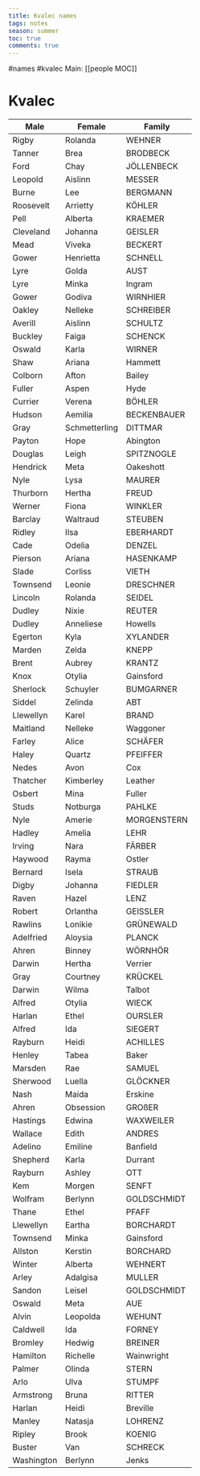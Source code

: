 ---title: Kvalec namestags: notesseason: summertoc: truecomments: true---
#names #kvalec 
Main: [[people MOC]]
# Kvalec    

| Male       | Female        | Family      |
| ------     | --------      | -------     |
| Rigby      | Rolanda       | WEHNER      |
| Tanner     | Brea          | BRODBECK    |
| Ford       | Chay          | JÖLLENBECK  |
| Leopold    | Aislinn       | MESSER      |
| Burne      | Lee           | BERGMANN    |
| Roosevelt  | Arrietty      | KÖHLER      |
| Pell       | Alberta       | KRAEMER     |
| Cleveland  | Johanna       | GEISLER     |
| Mead       | Viveka        | BECKERT     |
| Gower      | Henrietta     | SCHNELL     |
| Lyre       | Golda         | AUST        |
| Lyre       | Minka         | Ingram      |
| Gower      | Godiva        | WIRNHIER    |
| Oakley     | Nelleke       | SCHREIBER   |
| Averill    | Aislinn       | SCHULTZ     |
| Buckley    | Faiga         | SCHENCK     |
| Oswald     | Karla         | WIRNER      |
| Shaw       | Ariana        | Hammett     |
| Colborn    | Afton         | Bailey      |
| Fuller     | Aspen         | Hyde        |
| Currier    | Verena        | BÖHLER      |
| Hudson     | Aemilia       | BECKENBAUER |
| Gray       | Schmetterling | DITTMAR     |
| Payton     | Hope          | Abington    |
| Douglas    | Leigh         | SPITZNOGLE  |
| Hendrick   | Meta          | Oakeshott   |
| Nyle       | Lysa          | MAURER      |
| Thurborn   | Hertha        | FREUD       |
| Werner     | Fiona         | WINKLER     |
| Barclay    | Waltraud      | STEUBEN     |
| Ridley     | Ilsa          | EBERHARDT   |
| Cade       | Odelia        | DENZEL      |
| Pierson    | Ariana        | HASENKAMP   |
| Slade      | Corliss       | VIETH       |
| Townsend   | Leonie        | DRESCHNER   |
| Lincoln    | Rolanda       | SEIDEL      |
| Dudley     | Nixie         | REUTER      |
| Dudley     | Anneliese     | Howells     |
| Egerton    | Kyla          | XYLANDER    |
| Marden     | Zelda         | KNEPP       |
| Brent      | Aubrey        | KRANTZ      |
| Knox       | Otylia        | Gainsford   |
| Sherlock   | Schuyler      | BUMGARNER   |
| Siddel     | Zelinda       | ABT         |
| Llewellyn  | Karel         | BRAND       |
| Maitland   | Nelleke       | Waggoner    |
| Farley     | Alice         | SCHÄFER     |
| Haley      | Quartz        | PFEIFFER    |
| Nedes      | Avon          | Cox         |
| Thatcher   | Kimberley     | Leather     |
| Osbert     | Mina          | Fuller      |
| Studs      | Notburga      | PAHLKE      |
| Nyle       | Amerie        | MORGENSTERN |
| Hadley     | Amelia        | LEHR        |
| Irving     | Nara          | FÄRBER      |
| Haywood    | Rayma         | Ostler      |
| Bernard    | Isela         | STRAUB      |
| Digby      | Johanna       | FIEDLER     |
| Raven      | Hazel         | LENZ        |
| Robert     | Orlantha      | GEISSLER    |
| Rawlins    | Lonikie       | GRÜNEWALD   |
| Adelfried  | Aloysia       | PLANCK      |
| Ahren      | Binney        | WÖRNHÖR     |
| Darwin     | Hertha        | Verrier     |
| Gray       | Courtney      | KRÜCKEL     |
| Darwin     | Wilma         | Talbot      |
| Alfred     | Otylia        | WIECK       |
| Harlan     | Ethel         | OURSLER     |
| Alfred     | Ida           | SIEGERT     |
| Rayburn    | Heidi         | ACHILLES    |
| Henley     | Tabea         | Baker       |
| Marsden    | Rae           | SAMUEL      |
| Sherwood   | Luella        | GLÖCKNER    |
| Nash       | Maida         | Erskine     |
| Ahren      | Obsession     | GROßER      |
| Hastings   | Edwina        | WAXWEILER   |
| Wallace    | Edith         | ANDRES      |
| Adelino    | Emiline       | Banfield    |
| Shepherd   | Karla         | Durrant     |
| Rayburn    | Ashley        | OTT         |
| Kem        | Morgen        | SENFT       |
| Wolfram    | Berlynn       | GOLDSCHMIDT |
| Thane      | Ethel         | PFAFF       |
| Llewellyn  | Eartha        | BORCHARDT   |
| Townsend   | Minka         | Gainsford   |
| Allston    | Kerstin       | BORCHARD    |
| Winter     | Alberta       | WEHNERT     |
| Arley      | Adalgisa      | MULLER      |
| Sandon     | Leisel        | GOLDSCHMIDT |
| Oswald     | Meta          | AUE         |
| Alvin      | Leopolda      | WEHUNT      |
| Caldwell   | Ida           | FORNEY      |
| Bromley    | Hedwig        | BREINER     |
| Hamilton   | Richelle      | Wainwright  |
| Palmer     | Olinda        | STERN       |
| Arlo       | Ulva          | STUMPF      |
| Armstrong  | Bruna         | RITTER      |
| Harlan     | Heidi         | Breville    |
| Manley     | Natasja       | LOHRENZ     |
| Ripley     | Brook         | KOENIG      |
| Buster     | Van           | SCHRECK     |
| Washington | Berlynn       | Jenks       |

